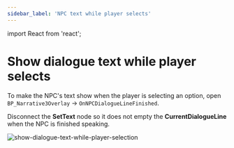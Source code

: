 ```yaml
---
sidebar_label: 'NPC text while player selects'
---
```


import React from 'react';

# Show dialogue text while player selects

To make the NPC's text show when the player is selecting an option, open `BP_Narrative3Overlay` -> `OnNPCDialogueLineFinished`.

Disconnect the **SetText** node so it does not empty the **CurrentDialogueLine** when the NPC is finished speaking.

![show-dialogue-text-while-player-selection](//img/quests-and-dialogue/show-dialogue-text-while-player-selection.webp)